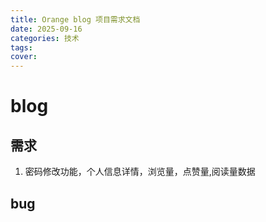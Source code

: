 ```yaml
---
title: Orange blog 项目需求文档
date: 2025-09-16
categories: 技术
tags: 
cover: 
---
```



# blog
## 需求
1. 密码修改功能，个人信息详情，浏览量，点赞量,阅读量数据
## bug